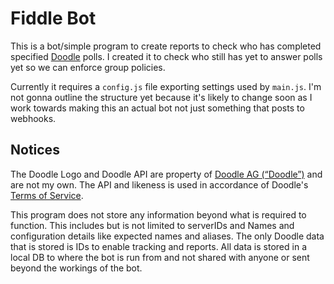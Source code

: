 # Fiddle Bot

This is a bot/simple program to create reports to check who has completed specified [Doodle](https://doodle.com/) polls. I created it to check who still has yet to answer polls yet so we can enforce group policies.

Currently it requires a `config.js` file exporting settings used by `main.js`. I'm not gonna outline the structure yet because it's likely to change soon as I work towards making this an actual bot not just something that posts to webhooks.

## Notices

The Doodle Logo and Doodle API are property of [Doodle AG (“Doodle”)](https://doodle.com/) and are not my own. The API and likeness is used in accordance of Doodle's [Terms of Service](https://doodle.com/terms-of-service).

This program does not store any information beyond what is required to function. This includes but is not limited to serverIDs and Names and configuration details like expected names and aliases. The only Doodle data that is stored is IDs to enable tracking and reports. All data is stored in a local DB to where the bot is run from and not shared with anyone or sent beyond the workings of the bot.

